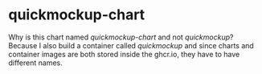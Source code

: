 # quickmockup-chart

Why is this chart named _quickmockup-chart_ and not _quickmockup_?
Because I also build a container called _quickmockup_ and since charts and container images are both stored inside the ghcr.io, they have to have different names.
